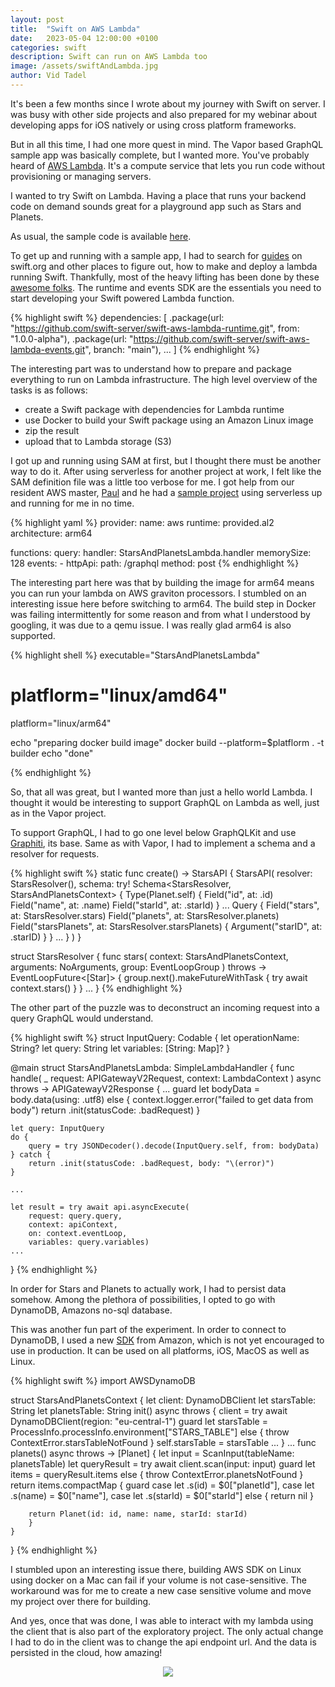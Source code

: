 ```yaml
---
layout: post
title:  "Swift on AWS Lambda"
date:   2023-05-04 12:00:00 +0100
categories: swift
description: Swift can run on AWS Lambda too
image: /assets/swiftAndLambda.jpg
author: Vid Tadel
---
```


It's been a few months since I wrote about my journey with Swift on server. I was busy with other side projects and also prepared for my webinar about developing apps for iOS natively or using cross platform frameworks.

But in all this time, I had one more quest in mind. The Vapor based GraphQL sample app was basically complete, but I wanted more. 
You've probably heard of [AWS Lambda](https://aws.amazon.com/lambda/). It's a compute service that lets you run code without provisioning or managing servers.

I wanted to try Swift on Lambda. Having a place that runs your backend code on demand sounds great for a playground app such as Stars and Planets.

As usual, the sample code is available [here](https://github.com/tadelv/stars-and-planets/).

To get up and running with a sample app, I had to search for [guides](https://www.swift.org/server/guides/deploying/aws-sam-lambda.html) on swift.org and other places to figure out, how to make and deploy a lambda running Swift. 
Thankfully, most of the heavy lifting has been done by these [awesome folks](https://www.swift.org/sswg/). The runtime and events SDK are the essentials you need to start developing your Swift powered Lambda function.

{% highlight swift %}
dependencies: [
        .package(url: "https://github.com/swift-server/swift-aws-lambda-runtime.git", from: "1.0.0-alpha"),
        .package(url: "https://github.com/swift-server/swift-aws-lambda-events.git", branch: "main"),
        ...
    ]
{% endhighlight %}


The interesting part was to understand how to prepare and package everything to run on Lambda infrastructure. The high level overview of the tasks is as follows:

- create a Swift package with dependencies for Lambda runtime
- use Docker to build your Swift package using an Amazon Linux image
- zip the result
- upload that to Lambda storage (S3)

I got up and running using SAM at first, but I thought there must be another way to do it. After using serverless for another project at work, I felt like the SAM definition file was a little too verbose for me.
I got help from our resident AWS master, [Paul](https://github.com/maslick) and he had a [sample project](https://github.com/maslick/swift-lambda) using serverless up and running for me in no time.

{% highlight yaml %}
provider:
    name: aws
    runtime: provided.al2
    architecture: arm64

functions:
    query:
        handler: StarsAndPlanetsLambda.handler
        memorySize: 128
        events:
          - httpApi:
              path: /graphql
              method: post
{% endhighlight %}

The interesting part here was that by building the image for arm64 means you can run your lambda on AWS graviton processors. I stumbled on an interesting issue here before switching to arm64. The build step in Docker was failing intermittently for some reason and from what I understood by googling, it was due to a qemu issue. I was really glad arm64 is also supported.

{% highlight shell %}
executable="StarsAndPlanetsLambda"
# platflorm="linux/amd64"
platflorm="linux/arm64"


echo "preparing docker build image"
docker build --platform=$platflorm . -t builder
echo "done"

{% endhighlight %}

So, that all was great, but I wanted more than just a hello world Lambda. I thought it would be interesting to support GraphQL on Lambda as well, just as in the Vapor project.

To support GraphQL, I had to go one level below GraphQLKit and use [Graphiti](https://github.com/GraphQLSwift/Graphiti), its base. Same as with Vapor, I had to implement a schema and a resolver for requests. 

{% highlight swift %}
static func create() -> StarsAPI {
    StarsAPI(
      resolver: StarsResolver(),
      schema: try! Schema<StarsResolver, StarsAndPlanetsContext> {
        Type(Planet.self) {
          Field("id", at: \.id)
          Field("name", at: \.name)
          Field("starId", at: \.starId)
        }
        ...
        Query {
          Field("stars", at: StarsResolver.stars)
          Field("planets", at: StarsResolver.planets)
          Field("starsPlanets", at: StarsResolver.starsPlanets) {
            Argument("starID", at: \.starID)
          }
        }
        ...
      }
    )
}

struct StarsResolver {
  func stars(
    context: StarsAndPlanetsContext,
    arguments: NoArguments,
    group: EventLoopGroup
  ) throws -> EventLoopFuture<[Star]> {
    group.next().makeFutureWithTask {
      try await context.stars()
    }
  }
  ...
}
{% endhighlight %}

The other part of the puzzle was to deconstruct an incoming request into a query GraphQL would understand.

{% highlight swift %}
struct InputQuery: Codable {
  let operationName: String?
  let query: String
  let variables: [String: Map]?
}

@main
struct StarsAndPlanetsLambda: SimpleLambdaHandler {
  func handle(
    _ request: APIGatewayV2Request,
    context: LambdaContext
  ) async throws -> APIGatewayV2Response {
    ...
    guard let bodyData = body.data(using: .utf8) else {
        context.logger.error("failed to get data from body")
        return .init(statusCode: .badRequest)
    }

    let query: InputQuery
    do {
        query = try JSONDecoder().decode(InputQuery.self, from: bodyData)
    } catch {
        return .init(statusCode: .badRequest, body: "\(error)")
    }

    ...

    let result = try await api.asyncExecute(
        request: query.query,
        context: apiContext,
        on: context.eventLoop,
        variables: query.variables)
    ...
  }
{% endhighlight %}

In order for Stars and Planets to actually work, I had to persist data somehow. Among the plethora of possibilities, I opted to go with DynamoDB, Amazons no-sql database. 

This was another fun part of the experiment. In order to connect to DynamoDB, I used a new [SDK](https://github.com/awslabs/aws-sdk-swift) from Amazon, which is not yet encouraged to use in production. It can be used on all platforms, iOS, MacOS as well as Linux. 

{% highlight swift %}
import AWSDynamoDB

struct StarsAndPlanetsContext {
    let client: DynamoDBClient
    let starsTable: String
    let planetsTable: String
    init() async throws {
        client = try await DynamoDBClient(region: "eu-central-1")
        guard let starsTable = ProcessInfo.processInfo.environment["STARS_TABLE"] else {
            throw ContextError.starsTableNotFound
        }
        self.starsTable = starsTable
        ...
    }
    ...
    func planets() async throws -> [Planet] {
        let input = ScanInput(tableName: planetsTable)
        let queryResult = try await client.scan(input: input)
        guard let items = queryResult.items else {
            throw ContextError.planetsNotFound
        }
        return items.compactMap {
            guard case let .s(id) = $0["planetId"],
                    case let .s(name) = $0["name"],
                    case let .s(starId) = $0["starId"] else {
            return nil
        }

        return Planet(id: id, name: name, starId: starId)
        }
    }
}
{% endhighlight %}


I stumbled upon an interesting issue there, building AWS SDK on Linux using docker on a Mac can fail if your volume is not case-sensitive. The workaround was for me to create a new case sensitive volume and move my project over there for building.

And yes, once that was done, I was able to interact with my lambda using the client that is also part of the exploratory project. The only actual change I had to do in the client was to change the api endpoint url. And the data is persisted in the cloud, how amazing!

<center>
<image src="/assets/stars-and-planets-demo.gif">
<center/>
